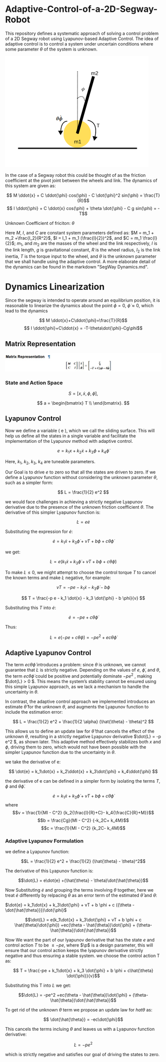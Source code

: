 # Adaptive-Control-of-a-2D-Segway-Robot

This repository defines a systematic approach of solving a control problem of a 2D Segway robot using Lyapunov-based Adaptive Control. The idea of adaptive control is to control a system under uncertain conditions where some parameter $\theta$ of the system is unknown. 

![Matrix Equation](docs/FBD.png)

In the case of a Segway robot this could be thought of as the friction coefficient at the pivot joint between the wheels and link. The dynamics of this system are given as:

$$ M \ddot{x} + C \ddot{\phi} cos(\phi) - C \dot{\phi}^2 sin(\phi) = \frac{T}{R}$$
$$ I \ddot{\phi} + C \ddot{x} cos(\phi) + \theta \dot{\phi} - C g sin(\phi) = - T$$

Unknown Coefficient of friciton: $\theta$


Here $M$, $I$, and $C$ are constant system parameters defined as:
$M = m_1 + m_2 +\frac{I_2}{R^2}$, $I = I_1 + m_1 (\frac{l}{2})^2$, and $C = m_1 \frac{l}{2}$; $m_1$, and $m_2$ are the masses of the wheel and the link respectively, $l$ is the link length, $g$ is gravitational constant, $R$ is the wheel radius, $I_2$ is the link inertia, $T$ is the torque input to the wheel, and $\theta$ is the unknown parameter that we shall handle using the adaptive control. A more elaborate detail of the dynamics can be found in the markdown "SegWay Dynamics.md".


# Dynamics Linearization
Since the segway is intended to operate around an equilibrium position, it is reasonable to linearize the dynamics about the point $\phi = 0$, $\dot{\phi} \approx0$, which lead to the dynamics

$$ M \ddot{x}+C\ddot{\phi}=\frac{T}{R}$$
$$ I \ddot{\phi}+C\ddot{x}  = -T-\theta\dot{\phi}-Cg\phi$$


## Matrix Representation


![Matrix Equation](docs/matrix_representation.jpg)

### State and Action Space

$$
S = [x, \dot{x}, \phi, \dot{\phi}],
$$

$$
a = \begin{bmatrix}
T \\
\end{bmatrix}.
$$

## Lyapunov Control
Now we define a variable \( e \), which we call the sliding surface. This will help us define all the states in a single variable and facilitate the implementation of the Lyapunov method with adaptive control.

$$
e = k_1 x + k_2 \dot{x} + k_3 \phi + k_4 \dot{\phi}
$$


Here, $k_1$, $k_2$, $k_3$, $k_4$ are tuneable parameters.

Our Goal is to drive $e$ to zero so that all the states are driven to zero.
If we define a Lyapunov function without considering the unknown parameter $\theta$, such as a simpler form:

$$
L = \frac{1}{2} e^2
$$

we would face challenges in achieving a strictly negative Lyapunov derivative due to the presence of the unknown friction coefficient $\theta$. The derivative of this simpler Lyapunov function is:

$$
\dot{L} = e \dot{e}
$$

Substituting the expression for $\dot{e}$:

$$
\dot{e} = k_1 \dot{x} + k_3 \dot{\phi} + v T + b \phi + c \theta \dot{\phi}
$$

we get:

$$
\dot{L} = e \left( k_1 \dot{x} + k_3 \dot{\phi} + v T + b \phi + c \theta \dot{\phi} \right)
$$

To make $\dot{L} \leq 0$, we might attempt to choose the control torque $T$ to cancel the known terms and make $\dot{L}$ negative, for example:

$$
v T = -p e - k_1 \dot{x} - k_3 \dot{\phi} - b \phi
$$

$$
T = \frac{-p e - k_1 \dot{x} - k_3 \dot{\phi} - b \phi}{v}
$$

Substituting this $T$ into $\dot{e}$:

$$
\dot{e} = -p e + c \theta \dot{\phi}
$$

Thus:

$$
\dot{L} = e (-p e + c \theta \dot{\phi}) = -p e^2 + e c \theta \dot{\phi}
$$

## Adaptive Lyapunov Control

The term $e c \theta \dot{\phi}$ introduces a problem: since $\theta$ is unknown, we cannot guarantee that $\dot{L}$ is strictly negative. Depending on the values of  $e$, $\dot{\phi}$, and $\theta$, the term  $e c \theta \dot{\phi}$ could be positive and potentially dominate $-p e^2$ , making  $\dot{L} > 0 $. This means the system’s stability cannot be ensured using this simple Lyapunov approach, as we lack a mechanism to handle the uncertainty in $\theta$.

In contrast, the adaptive control approach we implemented introduces an estimate $\hat{\theta}$ for the unknown $\theta$, and augments the Lyapunov function to include the estimation error:

$$
L = \frac{1}{2} e^2 + \frac{1}{2 \alpha} (\hat{\theta} - \theta)^2
$$

This allows us to define an update law for $\hat{\theta}$ that cancels the effect of the unknown $\theta$, resulting in a strictly negative Lyapunov derivative $\dot{L} = -p e^2 $, as shown later. This adaptive method effectively stabilizes both $x$ and $\phi$, driving them to zero, which would not have been possible with the simpler Lyapunov function due to the uncertainty in $\theta$.

we take the derivative of e:


$$ \dot{e} = k_1\dot{x} + k_2\ddot{x} + k_3\dot{\phi} + k_4\ddot{\phi} $$

the derivative of e can be defined in a simpler form by isolating the terms $T$, $\phi$ and $\theta\dot{\phi}$.


$$ \dot{e} = k_1\dot{x} + k_3\dot{\phi} + vT + b \phi + c \theta\dot{\phi} $$
where
$$v = \frac{1}{MI - C^2} {k_2{\frac{I}{R}+C}- k_4{\frac{C}{R}+M}}$$
$$b = \frac{Cg}{MI - C^2} {-k_2C+ k_4M}$$
$$c = \frac{1}{MI - C^2} {k_2C- k_4M}$$

###  Adaptive Lyapunov Formulation

we define a Lyapunov function:

$$L = \frac{1}{2} e^2 + \frac{1}{2} (\hat{\theta} - \theta)^2$$

The derivative of this Lyapunov function is:

$$\dot{L} = e\dot{e} +(\hat{\theta} - \theta)\dot{\hat{\theta}}$$

Now Substituting $\dot{e}$ and grouping the terms involving $\theta$ together,
here we treat $\dot{e}$ differently by relpacing $\theta$ as an error term of the estimated $\hat{\theta}$ and $\theta$:

$\dot{e} = k_1\dot{x} + k_3\dot{\phi} + vT + b \phi + c ({\theta - \dot{\hat{\theta}}})\dot{\phi}$


$$\dot{L} = e(k_1\dot{x} + k_3\dot{\phi} + vT + b \phi + c \hat{\theta}\dot{\phi}) +ec(\theta - \hat{\theta})\dot{\phi} + (\theta- \hat{\theta})\dot{\hat{\theta}}$$


Now We want the part of our lyapunov derivative that has the state $e$ and control action $T$ to be $\leq-pe$, where $\p$ is a design parameter, this will ensure that our control action keeps the lyapunov derivative strictly negative and thus ensuring a stable system.
we choose the control action T as:

$$ T = \frac{-pe + k_1\dot{x} + k_3 \dot{\phi} + b \phi + c\hat{\theta} \dot{\phi}}{v}$$

Substituting this T into $\dot{L}$ we get:

$$\dot{L} = -pe^2 +ec(\theta - \hat{\theta})\dot{\phi} + (\theta- \hat{\theta})\dot{\hat{\theta}}$$

To get rid of the unknown $\theta$ term we propose an update law for $hat{\theta}$ as:

$$ \dot{\hat{\theta}} = -ec\dot{\phi}$$

This cancels the terms incluing $\theta$ and leaves us with a Lyapunov function derivative:

$$\dot{L} = -pe^2$$

which is strictly negative and satisfies our goal of driving the states to zero.

